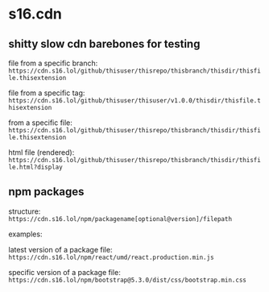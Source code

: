 # s16.cdn
## shitty slow cdn barebones for testing

file from a specific branch:
`https://cdn.s16.lol/github/thisuser/thisrepo/thisbranch/thisdir/thisfile.thisextension`

file from a specific tag:
`https://cdn.s16.lol/github/thisuser/thisuser/v1.0.0/thisdir/thisfile.thisextension`

from a specific file:
`https://cdn.s16.lol/github/thisuser/thisrepo/thisbranch/thisdir/thisfile.thisextension`

html file (rendered):
`https://cdn.s16.lol/github/thisuser/thisrepo/thisbranch/thisdir/thisfile.html?display`

## npm packages
structure:
`https://cdn.s16.lol/npm/packagename[optional@version]/filepath`

examples:

latest version of a package file:
`https://cdn.s16.lol/npm/react/umd/react.production.min.js`

specific version of a package file:
`https://cdn.s16.lol/npm/bootstrap@5.3.0/dist/css/bootstrap.min.css`
